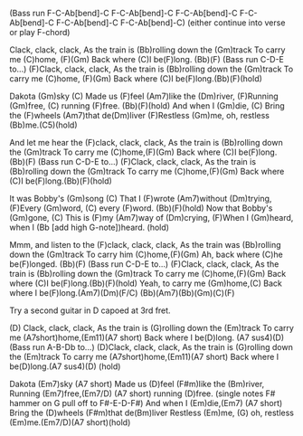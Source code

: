 (Bass run F-C-Ab[bend]-C F-C-Ab[bend]-C F-C-Ab[bend]-C 
F-C-Ab[bend]-C F-C-Ab[bend]-C F-C-Ab[bend]-C) 
(either continue into verse or play F-chord)

Clack, clack, clack,
As the train is (Bb)rolling down the (Gm)track
To carry me (C)home, (F)(Gm)
Back where (C)I be(F)long. (Bb)(F) (Bass run C-D-E to...)
(F)Clack, clack, clack,
As the train is (Bb)rolling down the (Gm)track
To carry me (C)home, (F)(Gm)
Back where (C)I be(F)long.(Bb)(F)(hold)

Dakota (Gm)sky (C)
Made us (F)feel (Am7)like the (Dm)river,
(F)Running (Gm)free, (C) running (F)free. (Bb)(F)(hold)
And when I (Gm)die, (C)
Bring the (F)wheels (Am7)that de(Dm)liver
(F)Restless (Gm)me, oh, restless (Bb)me.(C5)(hold)

And let me hear the (F)clack, clack, clack,
As the train is (Bb)rolling down the (Gm)track
To carry me (C)home,(F)(Gm)
Back where (C)I be(F)long. (Bb)(F) (Bass run C-D-E to...)
(F)Clack, clack, clack,
As the train is (Bb)rolling down the (Gm)track
To carry me (C)home,(F)(Gm)
Back where (C)I be(F)long.(Bb)(F)(hold)

It was Bobby's (Gm)song (C)
That I (F)wrote (Am7)without (Dm)trying,
(F)Every (Gm)word, (C) every (F)word. (Bb)(F)(hold)
Now that Bobby's (Gm)gone, (C)
This is (F)my (Am7)way of (Dm)crying,
(F)When I (Gm)heard, when I (Bb [add high G-note])heard. (hold)

Mmm, and listen to the (F)clack, clack, clack,
As the train was (Bb)rolling down the (Gm)track
To carry him (C)home,(F)(Gm)
Ah, back where (C)he be(F)longed. (Bb)(F) (Bass run C-D-E to...)
(F)Clack, clack, clack,
As the train is (Bb)rolling down the (Gm)track
To carry me (C)home,(F)(Gm)
Back where (C)I be(F)long.(Bb)(F)(hold)
Yeah, to carry me (Gm)home,(C)
Back where I be(F)long.(Am7)(Dm)(F/C) (Bb)(Am7)(Bb)(Gm)(C)(F) 

Try a second guitar in D capoed at 3rd fret.

(D) Clack, clack, clack,
As the train is (G)rolling down the (Em)track
To carry me (A7short)home,(Em11)(A7 short)
Back where I be(D)long. (A7 sus4)(D) (Bass run A-B-Db to...)
(D)Clack, clack, clack,
As the train is (G)rolling down the (Em)track
To carry me (A7short)home,(Em11)(A7 short)
Back where I be(D)long.(A7 sus4)(D) (hold)

Dakota (Em7)sky (A7 short)
Made us (D)feel (F#m)like the (Bm)river,
Running (Em7)free,(Em7/D) (A7 short) running (D)free.
(single notes F# hammer on G pull off to F#-E-D-F#)
And when I (Em)die,(Em7) (A7 short)
Bring the (D)wheels (F#m)that de(Bm)liver
Restless (Em)me, (G) oh, restless (Em)me.(Em7/D)(A7 short)(hold)
